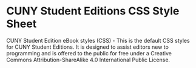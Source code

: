 # CUNY Student Editions CSS Style Sheet
CUNY Student Edition eBook styles (CSS) - This is the default CSS styles for CUNY Student Editions. It is designed to assist editors new to programming and is offered to the public for free under a Creative Commons Attribution-ShareAlike 4.0 International Public License.
